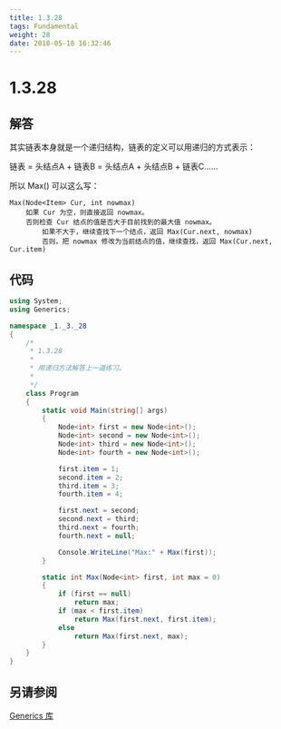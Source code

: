 ```yaml
---
title: 1.3.28
tags: Fundamental
weight: 28
date: 2018-05-18 16:32:46
---
```


# 1.3.28


## 解答

其实链表本身就是一个递归结构，链表的定义可以用递归的方式表示：

链表 = 头结点A + 链表B = 头结点A + 头结点B + 链表C……

所以 Max() 可以这么写：

```
Max(Node<Item> Cur, int nowmax)
    如果 Cur 为空，则直接返回 nowmax。
    否则检查 Cur 结点的值是否大于目前找到的最大值 nowmax。
    	如果不大于，继续查找下一个结点，返回 Max(Cur.next, nowmax)
		否则，把 nowmax 修改为当前结点的值，继续查找，返回 Max(Cur.next, Cur.item)
```

## 代码

```csharp
using System;
using Generics;

namespace _1._3._28
{
    /*
     * 1.3.28
     * 
     * 用递归方法解答上一道练习。
     * 
     */
    class Program
    {
        static void Main(string[] args)
        {
            Node<int> first = new Node<int>();
            Node<int> second = new Node<int>();
            Node<int> third = new Node<int>();
            Node<int> fourth = new Node<int>();

            first.item = 1;
            second.item = 2;
            third.item = 3;
            fourth.item = 4;

            first.next = second;
            second.next = third;
            third.next = fourth;
            fourth.next = null;

            Console.WriteLine("Max:" + Max(first));
        }

        static int Max(Node<int> first, int max = 0)
        {
            if (first == null)
                return max;
            if (max < first.item)
                return Max(first.next, first.item);
            else
                return Max(first.next, max);
        }
    }
}
```

## 另请参阅

[Generics 库](https://github.com/ikesnowy/Algorithms-4th-Edition-in-Csharp/tree/master/1%20Fundamental/1.3/Generics)
